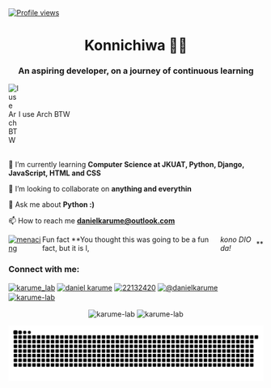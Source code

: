 <a href="https://github.com/dancoon/dancoon">
  <img src="https://komarev.com/ghpvc/?username=Karume-lab&color=red" alt="Profile views" />
</a>


<h1 align="center">Konnichiwa 👋🏾</h1>
<h3 align="center">An aspiring developer, on a journey of continuous learning</h3>

<div style="display:flex; align-items:center;">
  <img src="https://user-images.githubusercontent.com/25181517/186884156-e63da389-f3e1-4dca-a6c1-d76e886ba22a.png" alt="I use Arch BTW" width="20"/>
  I use Arch BTW
</div>
<br>

🌱 I’m currently learning **Computer Science at JKUAT, Python, Django, JavaScript, HTML and CSS**

👯 I’m looking to collaborate on **anything and everythin**

💬 Ask me about **Python :)**

📫 How to reach me **danielkarume@outlook.com**

<div style="display:flex; align-items:center;">
<a href="https://emoji.gg/emoji/6991_menacing"><img src="https://cdn3.emoji.gg/emojis/6991_menacing.png" width="32px" height="32px" alt="menacing"></a> Fun fact **You thought this was going to be a fun fact, but it is I, <em>kono DIO da!</em> **
</div>

<h3 align="left">Connect with me:</h3>
<p align="left">
<a href="https://twitter.com/karume_lab" target="blank"><img align="center" src="https://raw.githubusercontent.com/rahuldkjain/github-profile-readme-generator/master/src/images/icons/Social/twitter.svg" alt="karume_lab" height="30" width="40" /></a>
<a href="https://ke.linkedin.com/in/daniel-karume-9aa21a253" target="blank"><img align="center" src="https://raw.githubusercontent.com/rahuldkjain/github-profile-readme-generator/master/src/images/icons/Social/linked-in-alt.svg" alt="daniel karume" height="30" width="40" /></a>
<a href="https://stackoverflow.com/users/22132420" target="blank"><img align="center" src="https://raw.githubusercontent.com/rahuldkjain/github-profile-readme-generator/master/src/images/icons/Social/stack-overflow.svg" alt="22132420" height="30" width="40" /></a>
<a href="https://medium.com/@danielkarume" target="blank"><img align="center" src="https://raw.githubusercontent.com/rahuldkjain/github-profile-readme-generator/master/src/images/icons/Social/medium.svg" alt="@danielkarume" height="30" width="40" /></a>
<a href="https://www.leetcode.com/karume-lab" target="blank"><img align="center" src="https://raw.githubusercontent.com/rahuldkjain/github-profile-readme-generator/master/src/images/icons/Social/leet-code.svg" alt="karume-lab" height="30" width="40" /></a>
</p>

<!-- <h3 align="left">Languages and Tools:</h3>
<p align="left"> <a href="https://getbootstrap.com" target="_blank" rel="noreferrer"> <img src="https://raw.githubusercontent.com/devicons/devicon/master/icons/bootstrap/bootstrap-plain-wordmark.svg" alt="bootstrap" width="40" height="40"/> </a> <a href="https://www.cprogramming.com/" target="_blank" rel="noreferrer"> <img src="https://raw.githubusercontent.com/devicons/devicon/master/icons/c/c-original.svg" alt="c" width="40" height="40"/> </a> <a href="https://www.w3schools.com/cpp/" target="_blank" rel="noreferrer"> <img src="https://raw.githubusercontent.com/devicons/devicon/master/icons/cplusplus/cplusplus-original.svg" alt="cplusplus" width="40" height="40"/> </a> <a href="https://www.w3schools.com/css/" target="_blank" rel="noreferrer"> <img src="https://raw.githubusercontent.com/devicons/devicon/master/icons/css3/css3-original-wordmark.svg" alt="css3" width="40" height="40"/> </a> <a href="https://www.djangoproject.com/" target="_blank" rel="noreferrer"> <img src="https://cdn.worldvectorlogo.com/logos/django.svg" alt="django" width="40" height="40"/> </a> <a href="https://www.figma.com/" target="_blank" rel="noreferrer"> <img src="https://www.vectorlogo.zone/logos/figma/figma-icon.svg" alt="figma" width="40" height="40"/> </a> <a href="https://git-scm.com/" target="_blank" rel="noreferrer"> <img src="https://www.vectorlogo.zone/logos/git-scm/git-scm-icon.svg" alt="git" width="40" height="40"/> </a> <a href="https://www.w3.org/html/" target="_blank" rel="noreferrer"> <img src="https://raw.githubusercontent.com/devicons/devicon/master/icons/html5/html5-original-wordmark.svg" alt="html5" width="40" height="40"/> </a> <a href="https://developer.mozilla.org/en-US/docs/Web/JavaScript" target="_blank" rel="noreferrer"> <img src="https://raw.githubusercontent.com/devicons/devicon/master/icons/javascript/javascript-original.svg" alt="javascript" width="40" height="40"/> </a> <a href="https://www.linux.org/" target="_blank" rel="noreferrer"> <img src="https://raw.githubusercontent.com/devicons/devicon/master/icons/linux/linux-original.svg" alt="linux" width="40" height="40"/> </a> <a href="https://www.photoshop.com/en" target="_blank" rel="noreferrer"> <img src="https://raw.githubusercontent.com/devicons/devicon/master/icons/photoshop/photoshop-line.svg" alt="photoshop" width="40" height="40"/> </a> <a href="https://www.python.org" target="_blank" rel="noreferrer"> <img src="https://raw.githubusercontent.com/devicons/devicon/master/icons/python/python-original.svg" alt="python" width="40" height="40"/> </a> <a href="https://www.adobe.com/products/xd.html" target="_blank" rel="noreferrer"> <img src="https://cdn.worldvectorlogo.com/logos/adobe-xd.svg" alt="xd" width="40" height="40"/> </a> </p> -->

<!-- <p><img align="left" src="https://github-readme-stats.vercel.app/api/top-langs?username=karume-lab&show_icons=true&theme=dark&locale=en&layout=compact" alt="karume-lab" /></p> !-->

<p align="center">
  <img align="center" src="https://github-readme-stats.vercel.app/api?username=karume-lab&show_icons=true&theme=dark&locale=en" alt="karume-lab"/>
  <img align="center" src="https://github-readme-streak-stats.herokuapp.com/?user=karume-lab&theme=dark" alt="karume-lab"/>
</p>

<picture>
  <source
    media="(prefers-color-scheme: dark)"
    srcset="https://raw.githubusercontent.com/Karume-lab/Karume-lab/output/github-contribution-grid-snake-dark.svg"
  />
  <source
    media="(prefers-color-scheme: light)"
    srcset="https://raw.githubusercontent.com/Karume-lab/Karume-lab/output/github-contribution-grid-snake.svg"
  />
  <img
    alt="github contribution grid snake animation"
    src="https://raw.githubusercontent.com/Karume-lab/Karume-lab/output/github-contribution-grid-snake.svg"
  />
</picture>
